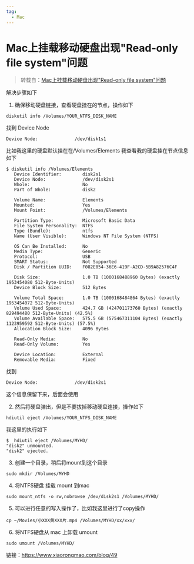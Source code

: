 ```yaml
---
tag:
  - Mac
---
```


# Mac上挂载移动硬盘出现"Read-only file system"问题

> 转载自：[Mac上挂载移动硬盘出现"Read-only file system"问题](https://blog.csdn.net/Beyond_TJU/article/details/88125617)

解决步骤如下

1. 确保移动硬盘链接，查看硬盘挂在的节点，操作如下

```
diskutil info /Volumes/YOUR_NTFS_DISK_NAME
```

找到 Device Node

```
Device Node:              /dev/disk1s1
```


比如我这里的硬盘默认挂在在/Volumes/Elements
我查看我的硬盘挂在节点信息如下

```
$ diskutil info /Volumes/Elements
   Device Identifier:        disk2s1
   Device Node:              /dev/disk2s1
   Whole:                    No
   Part of Whole:            disk2
 
   Volume Name:              Elements
   Mounted:                  Yes
   Mount Point:              /Volumes/Elements
 
   Partition Type:           Microsoft Basic Data
   File System Personality:  NTFS
   Type (Bundle):            ntfs
   Name (User Visible):      Windows NT File System (NTFS)
 
   OS Can Be Installed:      No
   Media Type:               Generic
   Protocol:                 USB
   SMART Status:             Not Supported
   Disk / Partition UUID:    F082E054-36E6-419F-A2CD-5B9A82576C4F
 
   Disk Size:                1.0 TB (1000168488960 Bytes) (exactly 1953454080 512-Byte-Units)
   Device Block Size:        512 Bytes
 
   Volume Total Space:       1.0 TB (1000168484864 Bytes) (exactly 1953454072 512-Byte-Units)
   Volume Used Space:        424.7 GB (424701173760 Bytes) (exactly 829494480 512-Byte-Units) (42.5%)
   Volume Available Space:   575.5 GB (575467311104 Bytes) (exactly 1123959592 512-Byte-Units) (57.5%)
   Allocation Block Size:    4096 Bytes
 
   Read-Only Media:          No
   Read-Only Volume:         Yes
 
   Device Location:          External
   Removable Media:          Fixed
```

找到

```
Device Node:              /dev/disk2s1
```

这个信息保留下来，后面会使用

2. 然后将硬盘弹出，但是不要拔掉移动硬盘连接，操作如下

```
hdiutil eject /Volumes/YOUR_NTFS_DISK_NAME
```

我这里的执行如下

```
$  hdiutil eject /Volumes/MYHD/
"disk2" unmounted.
"disk2" ejected.
```

3. 创建一个目录，稍后将mount到这个目录

```
sudo mkdir /Volumes/MYHD
```

4. 将NTFS硬盘 挂载 mount 到mac

```
sudo mount_ntfs -o rw,nobrowse /dev/disk2s1 /Volumes/MYHD/
```

5. 可以进行任意的写入操作了，比如我这里进行了copy操作

```
cp ~/Movies/小XXX黄XXX片.mp4 /Volumes/MYHD/xx/xxx/
```

6. 将NTFS硬盘从 mac 上卸载 umount

```
sudo umount /Volumes/MYHD/
```

链接：https://www.xiaorongmao.com/blog/49